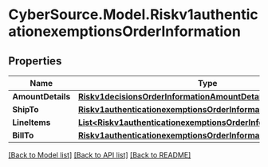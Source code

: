 # CyberSource.Model.Riskv1authenticationexemptionsOrderInformation
## Properties

Name | Type | Description | Notes
------------ | ------------- | ------------- | -------------
**AmountDetails** | [**Riskv1decisionsOrderInformationAmountDetails**](Riskv1decisionsOrderInformationAmountDetails.md) |  | [optional] 
**ShipTo** | [**Riskv1authenticationexemptionsOrderInformationShipTo**](Riskv1authenticationexemptionsOrderInformationShipTo.md) |  | [optional] 
**LineItems** | [**List&lt;Riskv1authenticationexemptionsOrderInformationLineItems&gt;**](Riskv1authenticationexemptionsOrderInformationLineItems.md) |  | [optional] 
**BillTo** | [**Riskv1authenticationexemptionsOrderInformationBillTo**](Riskv1authenticationexemptionsOrderInformationBillTo.md) |  | [optional] 

[[Back to Model list]](../README.md#documentation-for-models) [[Back to API list]](../README.md#documentation-for-api-endpoints) [[Back to README]](../README.md)

